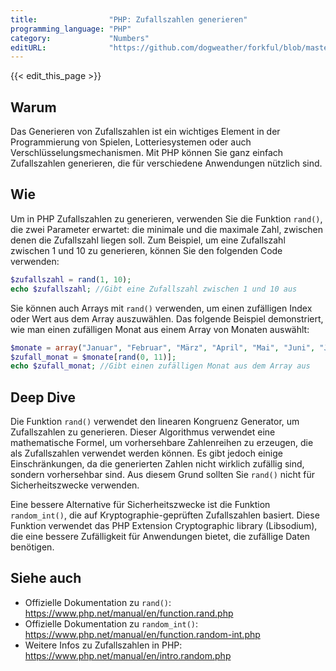 ```yaml
---
title:                "PHP: Zufallszahlen generieren"
programming_language: "PHP"
category:             "Numbers"
editURL:              "https://github.com/dogweather/forkful/blob/master/content/de/php/generating-random-numbers.md"
---
```


{{< edit_this_page >}}

## Warum

Das Generieren von Zufallszahlen ist ein wichtiges Element in der Programmierung von Spielen, Lotteriesystemen oder auch Verschlüsselungsmechanismen. Mit PHP können Sie ganz einfach Zufallszahlen generieren, die für verschiedene Anwendungen nützlich sind.

## Wie

Um in PHP Zufallszahlen zu generieren, verwenden Sie die Funktion `rand()`, die zwei Parameter erwartet: die minimale und die maximale Zahl, zwischen denen die Zufallszahl liegen soll. Zum Beispiel, um eine Zufallszahl zwischen 1 und 10 zu generieren, können Sie den folgenden Code verwenden:

```PHP
$zufallszahl = rand(1, 10);
echo $zufallszahl; //Gibt eine Zufallszahl zwischen 1 und 10 aus
```

Sie können auch Arrays mit `rand()` verwenden, um einen zufälligen Index oder Wert aus dem Array auszuwählen. Das folgende Beispiel demonstriert, wie man einen zufälligen Monat aus einem Array von Monaten auswählt:

```PHP
$monate = array("Januar", "Februar", "März", "April", "Mai", "Juni", "Juli", "August", "September", "Oktober", "November", "Dezember");
$zufall_monat = $monate[rand(0, 11)];
echo $zufall_monat; //Gibt einen zufälligen Monat aus dem Array aus
```

## Deep Dive

Die Funktion `rand()` verwendet den linearen Kongruenz Generator, um Zufallszahlen zu generieren. Dieser Algorithmus verwendet eine mathematische Formel, um vorhersehbare Zahlenreihen zu erzeugen, die als Zufallszahlen verwendet werden können. Es gibt jedoch einige Einschränkungen, da die generierten Zahlen nicht wirklich zufällig sind, sondern vorhersehbar sind. Aus diesem Grund sollten Sie `rand()` nicht für Sicherheitszwecke verwenden.

Eine bessere Alternative für Sicherheitszwecke ist die Funktion `random_int()`, die auf Kryptographie-geprüften Zufallszahlen basiert. Diese Funktion verwendet das PHP Extension Cryptographic library (Libsodium), die eine bessere Zufälligkeit für Anwendungen bietet, die zufällige Daten benötigen.

## Siehe auch

- Offizielle Dokumentation zu `rand()`: https://www.php.net/manual/en/function.rand.php
- Offizielle Dokumentation zu `random_int()`: https://www.php.net/manual/en/function.random-int.php
- Weitere Infos zu Zufallszahlen in PHP: https://www.php.net/manual/en/intro.random.php
